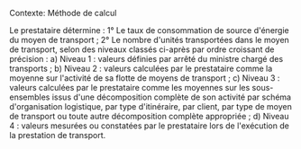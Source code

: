 Contexte: Méthode de calcul

Le prestataire détermine : 1° Le taux de consommation de source d'énergie du moyen de transport ; 2° Le nombre d'unités transportées dans le moyen de transport, selon des niveaux classés ci-après par ordre croissant de précision : a) Niveau 1 : valeurs définies par arrêté du ministre chargé des transports ; b) Niveau 2 : valeurs calculées par le prestataire comme la moyenne sur l'activité de sa flotte de moyens de transport ; c) Niveau 3 : valeurs calculées par le prestataire comme les moyennes sur les sous-ensembles issus d'une décomposition complète de son activité par schéma d'organisation logistique, par type d'itinéraire, par client, par type de moyen de transport ou toute autre décomposition complète appropriée ; d) Niveau 4 : valeurs mesurées ou constatées par le prestataire lors de l'exécution de la prestation de transport.